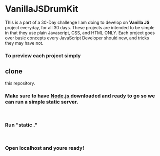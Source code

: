 # VanillaJSDrumKit

<p> This is a part of a 30-Day challenge I am doing to develop on <b>Vanilla JS</b> project everyday, for all 30 days. These projects are intended to be simple in that they use plain Javascript, CSS, and HTML ONLY. Each project goes over basic concepts every JavaScript Developer should new, and tricks they may have not. </p></hr>

<h3> To preview each project simply <h2> clone </h2> this repository.</h3></br>
<h3> Make sure to have <a href="https://nodejs.org/en/download/"> Node.js </a> downloaded and ready to go so we can run a simple static server.</h3></br>
<h3> Run "static ." </h3></br>
<h3> Open localhost and youre ready! </h3></br>

